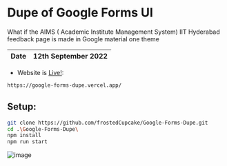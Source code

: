 # Dupe of Google Forms UI
What if the AIMS ( Academic Institute Management System) IIT Hyderabad feedback page is made in Google material one theme

| Date | 12th September 2022|
| - | - |
- Website is [Live!](https://google-forms-dupe.vercel.app/):

```bash
https://google-forms-dupe.vercel.app/
```
## Setup:
```bash
git clone https://github.com/frostedCupcake/Google-Forms-Dupe.git
cd .\Google-Forms-Dupe\
npm install
npm run start
```
![image](https://github.com/frostedCupcake/Google-Forms-Dupe/assets/99611801/a3af0a06-8e5e-4cd1-845a-ce0094597f84)
